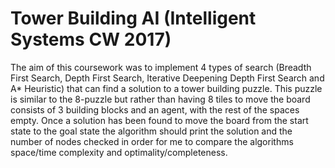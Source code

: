 # Tower Building AI (Intelligent Systems CW 2017)

The aim of this coursework was to implement 4 types of search (Breadth First Search, Depth First Search, Iterative Deepening Depth First Search and A* Heuristic) that can find a solution to a tower building puzzle. This puzzle is similar to the 8-puzzle but rather than having 8 tiles to move the board consists of 3 building blocks and an agent, with the rest of the spaces empty. Once a solution has been found to move the board from the start state to the goal state the algorithm should print the solution and the number of nodes checked in order for me to compare the algorithms space/time complexity and optimality/completeness.
